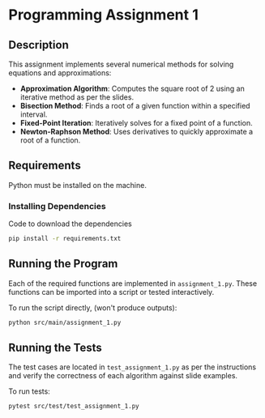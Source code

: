 # Programming Assignment 1

## Description
This assignment implements several numerical methods for solving equations and approximations:
- **Approximation Algorithm**: Computes the square root of 2 using an iterative method as per the slides.
- **Bisection Method**: Finds a root of a given function within a specified interval.
- **Fixed-Point Iteration**: Iteratively solves for a fixed point of a function.
- **Newton-Raphson Method**: Uses derivatives to quickly approximate a root of a function.

## Requirements
Python must be installed on the machine.
### Installing Dependencies
Code to download the dependencies
```bash
pip install -r requirements.txt
```

## Running the Program
Each of the required functions are implemented in `assignment_1.py`. These functions can be imported into a script or tested  interactively.

To run the script directly, (won't produce outputs):
```bash
python src/main/assignment_1.py
```

## Running the Tests
The test cases are located in `test_assignment_1.py` as per the instructions and verify the correctness of each algorithm against slide examples.

To run tests:
```bash
pytest src/test/test_assignment_1.py
```

